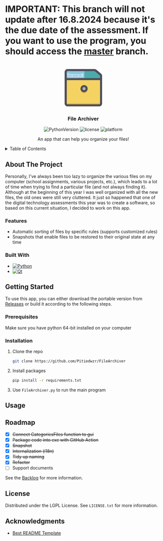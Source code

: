 ﻿<!-- PROJECT LOGO -->
# IMPORTANT: This branch will not update after 16.8.2024 because it's the due date of the assessment. If you want to use the program, you should access the [master][master] branch.
<br />
<div align="center">
  <a href="https://github.com/Pitiedwzr/FileArchiver">
    <img src="resource/images/logo.png" alt="Logo" width="128" height="128">
  </a>

<h3 align="center">File Archiver</h3>

![PythonVersion][PythonVersion]
![license][License]
![platform][Platform]

  <p align="center">
    An app that can help you organize your files!
  </p>
</div>



<!-- TABLE OF CONTENTS -->
<details>
  <summary>Table of Contents</summary>
  <ol>
    <li>
      <a href="#about-the-project">About The Project</a>
      <ul>
        <li><a href="#built-with">Built With</a></li>
        <li><a href="#features">Features</a></li>
      </ul>
    </li>
    <li>
      <a href="#getting-started">Getting Started</a>
      <ul>
        <li><a href="#prerequisites">Prerequisites</a></li>
        <li><a href="#installation">Installation</a></li>
      </ul>
    </li>
    <li><a href="#usage">Usage</a></li>
    <li><a href="#roadmap">Roadmap</a></li>
    <li><a href="#license">License</a></li>
    <li><a href="#acknowledgments">Acknowledgments</a></li>
  </ol>
</details>

<!-- ABOUT THE PROJECT -->
## About The Project

<!-- [![Product Name Screen Shot][product-screenshot]](https://example.com) -->

Personally, I've always been too lazy to organize the various files on my computer (school assignments, various projects, etc.), which leads to a lot of time when trying to find a particular file (and not always finding it). Although at the beginning of this year I was well organized with all the new files, the old ones were still very cluttered. It just so happened that one of the digital technology assessments this year was to create a software, so based on this current situation, I decided to work on this app.

### Features

* Automatic sorting of files by specific rules (supports customized rules)
* Snapshots that enable files to be restored to their original state at any time

### Built With

* [![Python][Python]][Python-url]
* [![Qt][Qt]][qt-url]


<!-- GETTING STARTED -->
## Getting Started

To use this app, you can either download the portable version from [Releases][Releases] or build it according to the following steps.

### Prerequisites

Make sure you have python 64-bit installed on your computer

### Installation

1. Clone the repo
   ```sh
   git clone https://github.com/Pitiedwzr/FileArchiver
   ```
2. Install packages
   ```sh
   pip install -r requirements.txt
   ```
3. Use `FileArchiver.py` to run the main program


<!-- USAGE EXAMPLES -->
## Usage

<!-- Use this space to show useful examples of how a project can be used. Additional screenshots, code examples and demos work well in this space. You may also link to more resources. -->
<!-- Wait for the real program -->


<!-- ROADMAP -->
## Roadmap

- [x] ~~Connect CategoriesFiles function to gui~~
- [x] ~~Package code into exe with GitHub Action~~
- [x] ~~Snapshot~~
- [x] ~~Internalization (i18n)~~
- [x] ~~Tidy up naming~~
- [x] ~~Refactor~~
- [ ] Support documents

See the [Backlog][Backlog] for more information.


<!-- LICENSE -->
## License

Distributed under the LGPL License. See `LICENSE.txt` for more information.


<!-- ACKNOWLEDGMENTS -->
## Acknowledgments

* [Best README Template](https://github.com/othneildrew/Best-README-Template)


<!-- MARKDOWN LINKS & IMAGES -->
<!-- https://www.markdownguide.org/basic-syntax/#reference-style-links -->
[License]: https://img.shields.io/github/license/Pitiedwzr/FileArchiver
[Platform]: https://img.shields.io/badge/platform-Windows%20%7C%20macOS%20%7C%20Linux-green
[PythonVersion]: https://img.shields.io/badge/Python-3.10-3776AB?logo=python&logoColor=f5f5f5
[product-screenshot]: resource/images/screenshot.png
[Python]: https://img.shields.io/badge/Python-3776AB?style=for-the-badge&logo=python&logoColor=white
[Python-url]: https://python.org/
[Qt]: https://img.shields.io/badge/Qt-41CD52?style=for-the-badge&logo=qt&logoColor=white
[Qt-url]: https://qt.io/
[Releases]: https://github.com/Pitiedwzr/FileArchiver/releases
[Backlog]: https://github.com/users/Pitiedwzr/projects/1/views/1
[master]: https://github.com/Pitiedwzr/FileArchiver/tree/master
